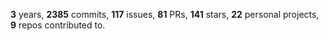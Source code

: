 **3** years, **2385** commits, **117** issues, **81** PRs, **141** stars, **22** personal projects, **9** repos contributed to.
